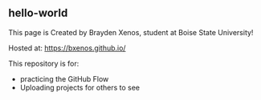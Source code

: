 ## hello-world

This page is Created by Brayden Xenos, student at Boise State University!

Hosted at: https://bxenos.github.io/

This repository is for:
- practicing the GitHub Flow
- Uploading projects for others to see
